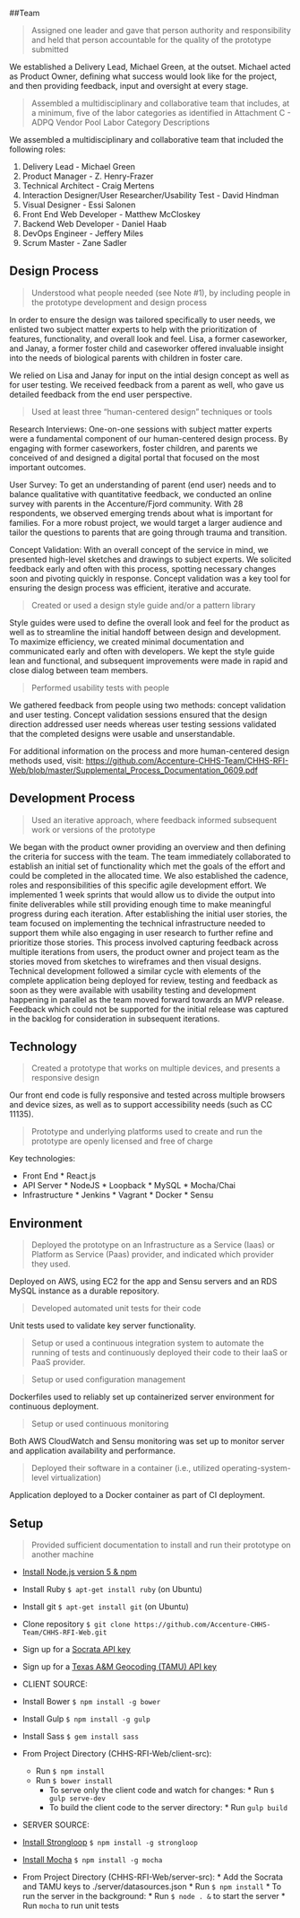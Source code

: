 ##Team
> Assigned one leader and gave that person authority and responsibility and held that person accountable for the quality of the prototype submitted

We established a Delivery Lead, Michael Green, at the outset. Michael acted as Product Owner, defining what success would look like for the project, and then providing feedback, input and oversight at every stage.

> Assembled a multidisciplinary and collaborative team that includes, at a minimum, five of the labor categories as identified in Attachment C - ADPQ Vendor Pool Labor Category Descriptions

We assembled a multidisciplinary and collaborative team that included the following roles: 
 1. Delivery Lead - Michael Green 
 2. Product Manager - Z. Henry-Frazer
 3. Technical Architect - Craig Mertens
 4. Interaction Designer/User Researcher/Usability Test - David Hindman
 5. Visual Designer - Essi Salonen
 6. Front End Web Developer - Matthew McCloskey
 7. Backend Web Developer - Daniel Haab
 8. DevOps Engineer - Jeffery Miles
 9. Scrum Master - Zane Sadler

## Design Process
> Understood what people needed (see Note #1), by including people in the prototype development and design process

In order to ensure the design was tailored specifically to user needs, we enlisted two subject matter experts to help with the prioritization of features, functionality, and overall look and feel. Lisa, a former caseworker, and Janay, a former foster child and caseworker offered invaluable insight into the needs of biological parents with children in foster care. 

We relied on Lisa and Janay for input on the intial design concept as well as for user testing. We received feedback from a parent as well, who gave us detailed feedback from the end user perspective.  

> Used at least three “human-centered design” techniques or tools

Research Interviews: One-on-one sessions with subject matter experts were a fundamental component of our human-centered design process. By engaging with former caseworkers, foster children, and parents we conceived of and designed a digital portal that focused on the most important outcomes.  

User Survey: To get an understanding of parent (end user) needs and to balance qualitative with quantitative feedback, we conducted an online survey with parents in the Accenture/Fjord community. With 28 respondents, we observed emerging trends about what is important for families. For a more robust project, we would target a larger audience and tailor the questions to parents that are going through trauma and transition. 

Concept Validation: With an overall concept of the service in mind, we presented high-level sketches and drawings to subject experts. We solicited feedback early and often with this process, spotting necessary changes soon and pivoting quickly in response. Concept validation was a key tool for ensuring the design process was efficient, iterative and accurate. 

> Created or used a design style guide and/or a pattern library

Style guides were used to define the overall look and feel for the product as well as to streamline the initial handoff between design and development. To maximize efficiency, we created minimal documentation and communicated early and often with developers. We kept the style guide lean and functional, and subsequent improvements were made in rapid and close dialog between team members. 

> Performed usability tests with people

We gathered feedback from people using two methods: concept validation and user testing. Concept validation sessions ensured that the design direction addressed user needs whereas user testing sessions validated that the completed designs were usable and unserstandable.

For additional information on the process and more human-centered design methods used, visit:
https://github.com/Accenture-CHHS-Team/CHHS-RFI-Web/blob/master/Supplemental_Process_Documentation_0609.pdf


## Development Process
> Used an iterative approach, where feedback informed subsequent work or versions of the prototype

We began with the product owner providing an overview and then defining the criteria for success with the team. The team immediately collaborated to establish an initial set of functionality which met the goals of the effort and could be completed in the allocated time. We also established the cadence, roles and responsibilities of this specific agile development effort. We implemented 1 week sprints that would allow us to divide the output into finite deliverables while still providing enough time to make meaningful progress during each iteration. After establishing the initial user stories, the team focused on implementing the technical infrastructure needed to support them while also engaging in user research to further refine and prioritize those stories. This process involved capturing feedback across multiple iterations from users, the product owner and project team as the stories moved from sketches to wireframes and then visual designs. Technical development followed a similar cycle with elements of the complete application being deployed for review, testing and feedback as soon as they were available with usability testing and development happening in parallel as the team moved forward towards an MVP release. Feedback which could not be supported for the initial release was captured in the backlog for consideration in subsequent iterations. 

## Technology
> Created a prototype that works on multiple devices, and presents a responsive design

Our front end code is fully responsive and tested across multiple browsers and device sizes, as well as to support accessibility needs (such as CC 11135).

> Prototype and underlying platforms used to create and run the prototype are openly licensed and free of charge

Key technologies:
* Front End
        * React.js
* API Server
        * NodeJS
        * Loopback
        * MySQL
        * Mocha/Chai
* Infrastructure
        * Jenkins
        * Vagrant
        * Docker
        * Sensu

## Environment
> Deployed the prototype on an Infrastructure as a Service (Iaas) or Platform as Service (Paas) provider, and indicated which provider they used.

Deployed on AWS, using EC2 for the app and Sensu servers and an RDS MySQL instance as a durable repository.

> Developed automated unit tests for their code

Unit tests used to validate key server functionality.

> Setup or used a continuous integration system to automate the running of tests and continuously deployed their code to their IaaS or PaaS provider.

> Setup or used configuration management

Dockerfiles used to reliably set up containerized server environment for continuous deployment.

> Setup or used continuous monitoring

Both AWS CloudWatch and Sensu monitoring was set up to monitor server and application availability and performance. 

> Deployed their software in a container (i.e., utilized operating-system-level virtualization)

Application deployed to a Docker container as part of CI deployment.

## Setup
> Provided sufficient documentation to install and run their prototype on another machine

* [Install Node.js version 5 & npm](https://nodejs.org/)
* Install Ruby `$ apt-get install ruby` (on Ubuntu)
* Install git `$ apt-get install git` (on Ubuntu)
* Clone repository `$ git clone https://github.com/Accenture-CHHS-Team/CHHS-RFI-Web.git`
* Sign up for a [Socrata API key](https://dev.socrata.com/)
* Sign up for a [Texas A&M Geocoding (TAMU) API key](http://geoservices.tamu.edu/Services/Geocode/WebService/)

* CLIENT SOURCE:
* Install Bower `$ npm install -g bower`
* Install Gulp `$ npm install -g gulp`
* Install Sass `$ gem install sass`
* From Project Directory (CHHS-RFI-Web/client-src):
	* Run `$ npm install`
	* Run `$ bower install`
        * To serve only the client code and watch for changes:
                * Run `$ gulp serve-dev`
        * To build the client code to the server directory:
                * Run `gulp build`

* SERVER SOURCE:
* [Install Strongloop](https://strongloop.com/) `$ npm install -g strongloop`
* [Install Mocha](https://mochajs.org/) `$ npm install -g mocha`
* From Project Directory (CHHS-RFI-Web/server-src):
        * Add the Socrata and TAMU keys to ./server/datasources.json
        * Run `$ npm install`
        * To run the server in the background:
                * Run `$ node . &` to start the server
                * Run `mocha` to run unit tests